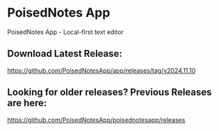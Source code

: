 # PoisedNotes App
PoisedNotes App - Local-first text editor

## Download Latest Release:
https://github.com/PoisedNotesApp/app/releases/tag/v2024.11.10

## Looking for older releases? Previous Releases are here:
https://github.com/PoisedNotesApp/poisednotesapp/releases

